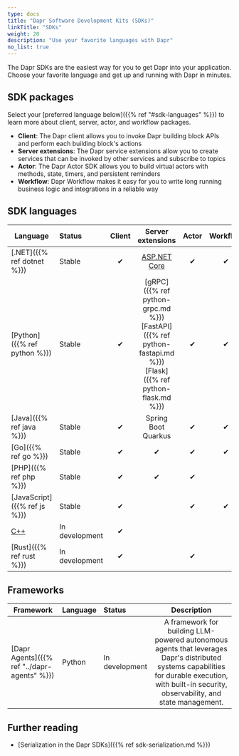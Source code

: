 ```yaml
---
type: docs
title: "Dapr Software Development Kits (SDKs)"
linkTitle: "SDKs"
weight: 20
description: "Use your favorite languages with Dapr"
no_list: true
---
```


The Dapr SDKs are the easiest way for you to get Dapr into your application. Choose your favorite language and get up and running with Dapr in minutes.

## SDK packages

Select your [preferred language below]({{% ref "#sdk-languages" %}}) to learn more about client, server, actor, and workflow packages. 

- **Client**: The Dapr client allows you to invoke Dapr building block APIs and perform each building block's actions
- **Server extensions**: The Dapr service extensions allow you to create services that can be invoked by other services and subscribe to topics
- **Actor**: The Dapr Actor SDK allows you to build virtual actors with methods, state, timers, and persistent reminders
- **Workflow**: Dapr Workflow makes it easy for you to write long running business logic and integrations in a reliable way

## SDK languages

| Language | Status | Client | Server extensions | Actor | Workflow |
|----------|:------|:----------:|:-----------:|:---------:|:---------:|
| [.NET]({{% ref dotnet %}}) | Stable | ✔ |  [ASP.NET Core](https://github.com/dapr/dotnet-sdk/tree/master/examples/AspNetCore) | ✔ | ✔ |
| [Python]({{% ref python %}}) | Stable | ✔ | [gRPC]({{% ref python-grpc.md %}}) <br />[FastAPI]({{% ref python-fastapi.md %}})<br />[Flask]({{% ref python-flask.md %}})| ✔ | ✔ |
| [Java]({{% ref java %}}) | Stable | ✔ | Spring Boot  <br /> Quarkus| ✔ | ✔ |
| [Go]({{% ref go %}}) | Stable | ✔ | ✔ | ✔ | ✔ |
| [PHP]({{% ref php %}}) | Stable | ✔ | ✔ | ✔ | |
| [JavaScript]({{% ref js %}}) | Stable| ✔ | | ✔ | ✔  |
| [C++](https://github.com/dapr/cpp-sdk) | In development | ✔ | | |
| [Rust]({{% ref rust %}}) | In development | ✔ | | ✔ | |


## Frameworks

| Framework                              | Language              | Status         |    Description    |
|----------------------------------------|:----------------------|:---------------|:-----------------:|
| [Dapr Agents]({{% ref "../dapr-agents" %}}) | Python | In development | A framework for building LLM-powered autonomous agents that leverages Dapr's distributed systems capabilities for durable execution, with built-in security, observability, and state management. |
## Further reading

- [Serialization in the Dapr SDKs]({{% ref sdk-serialization.md %}})
